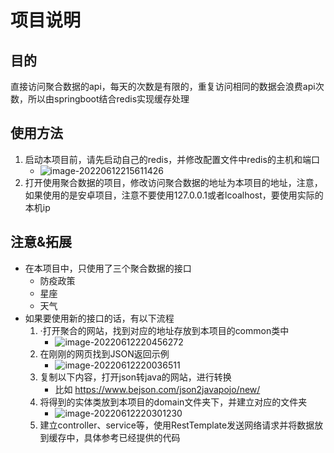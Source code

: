 # 项目说明

## 目的
直接访问聚合数据的api，每天的次数是有限的，重复访问相同的数据会浪费api次数，所以由springboot结合redis实现缓存处理

## 使用方法

1. 启动本项目前，请先启动自己的redis，并修改配置文件中redis的主机和端口
   - ![image-20220612215611426](http://tuchuang.wenhe9.cn/image-20220612215611426.png)
2. 打开使用聚合数据的项目，修改访问聚合数据的地址为本项目的地址，注意，如果使用的是安卓项目，注意不要使用127.0.0.1或者lcoalhost，要使用实际的本机ip



## 注意&拓展

- 在本项目中，只使用了三个聚合数据的接口
  - 防疫政策
  - 星座
  - 天气
- 如果要使用新的接口的话，有以下流程
  1. ·打开聚合的网站，找到对应的地址存放到本项目的common类中
     - ![image-20220612220456272](http://tuchuang.wenhe9.cn/image-20220612220456272.png)
  2. 在刚刚的网页找到JSON返回示例
     - ![image-20220612220036511](http://tuchuang.wenhe9.cn/image-20220612220036511.png)
  3. 复制以下内容，打开json转java的网站，进行转换
     - 比如 https://www.bejson.com/json2javapojo/new/
  4. 将得到的实体类放到本项目的domain文件夹下，并建立对应的文件夹
     - ![image-20220612220301230](http://tuchuang.wenhe9.cn/image-20220612220301230.png)
  5. 建立controller、service等，使用RestTemplate发送网络请求并将数据放到缓存中，具体参考已经提供的代码
